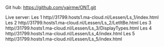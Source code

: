 Git hub:
        https://github.com/yairme/ONT.git

Live server:
    Les 1
        http//31799.hosts1.ma-cloud.nl/Lessen/Ls_1/index.html
    Les 2
        http//31799.hosts1.ma-cloud.nl/Lessen/Ls_2/LetItBe.html
    Les 3
        http//31799.hosts1.ma-cloud.nl/Lessen/Ls_3/DisplayTypes.html
    Les 4
        http//31799.hosts1.ma-cloud.nl/Lessen/Ls_4/index.html
    Les 5
        http//31799.hosts1.ma-cloud.nl/Lessen/Ls_5/index.html